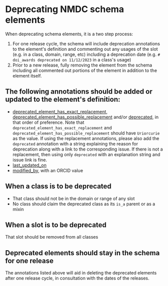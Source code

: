 # Deprecating NMDC schema elements

When deprecating schema elements, it is a two step process:

1. For one release cycle, the schema will include deprecation annotations to the element's definition and commenting out any usages of the slot (e.g. in a class, domain, range, etc) including a deprecation date (e.g. `# doi_awards deprecated on 11/12/2023` in a class's usage)
2. Prior to a new release, fully removing the element from the schema including all commented out portions of the element in addition to the element itself. 


## The following annotations should be added or updated to the element's definition:

- [deprecated_element_has_exact_replacement](https://linkml.io/linkml-model/latest/docs/deprecated_element_has_exact_replacement/), [deprecated_element_has_possible_replacement](https://linkml.io/linkml-model/latest/docs/deprecated_element_has_possible_replacement/) and/or [deprecated](https://linkml.io/linkml-model/latest/docs/deprecated/), in that order of preference. Note that `deprecated_element_has_exact_replacement` and `deprecated_element_has_possible_replacement` should have `Uriorcurie` as the value. If using the replacement annotations, please also add the `deprecated` annotation with a string explaining the reason for deprecation along with a link to the corresponding issue. If there is not a replacement, then using only `deprecated` with an explanation string and issue link is fine.
- [last_updated_on](https://linkml.io/linkml-model/latest/docs/last_updated_on/)
- [modified_by](https://linkml.io/linkml-model/latest/docs/modified_by/), with an ORCID value

## When a class is to be deprecated

- That class should not be in the domain or range of any slot
- No class should claim the deprecated class as its `is_a` parent or as a mixin

## When a slot is to be deprecated 

That slot should be removed from all classes

## Deprecated elements should stay in the schema for one release

The annotations listed above will aid in deleting the deprecated elements after one release cycle, in consultation with the dates of the releases.